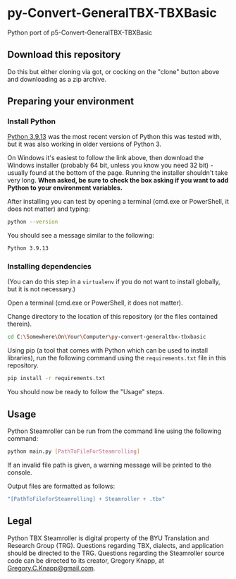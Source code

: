 # py-Convert-GeneralTBX-TBXBasic
Python port of p5-Convert-GeneralTBX-TBXBasic

## Download this repository
Do this but either cloning via got, or cocking on the "clone" button above and downloading as a zip archive.

## Preparing your environment
### Install Python
[Python 3.9.13](https://www.python.org/downloads/release/python-3913/) was the most recent version of Python this was tested with, but it was also working in older versions of Python 3.

On Windows it's easiest to follow the link above, then download the Windows installer (probably 64 bit, unless you know you need 32 bit) - usually found at the bottom of the page. Running the installer shouldn't take very long. **When asked, be sure to check the box asking if you want to add Python to your environment variables.**

After installing you can test by opening a terminal (cmd.exe or PowerShell, it does not matter) and typing:

```sh
python --version
```

You should see a message similar to the following:

```sh
Python 3.9.13
```


### Installing dependencies
(You can do this step in a `virtualenv` if you do not want to install globally, but it is not necessary.)

Open a terminal (cmd.exe or PowerShell, it does not matter).

Change directory to the location of this repository (or the files contained therein).

```sh
cd C:\Somewhere\On\Your\Computer\py-convert-generaltbx-tbxbasic
```

Using pip (a tool that comes with Python which can be used to install libraries), run the following command using the `requirements.txt` file in this repository.

```sh
pip install -r requirements.txt
```

You should now be ready to follow the "Usage" steps.

## Usage
Python Steamroller can be run from the command line using the following command:
```sh
python main.py [PathToFileForSteamrolling]
```

If an invalid file path is given, a warning message will be printed to the console.

Output files are formatted as follows:
```sh
"[PathToFileForSteamrolling] + Steamroller + .tbx"
```

## Legal

Python TBX Steamroller is digital property of the BYU Translation and Research Group (TRG). Questions regarding TBX, dialects, and application should be directed to the TRG. Questions regarding the Steamroller source code can be directed to its creator, Gregory Knapp, at Gregory.C.Knapp@gmail.com.
